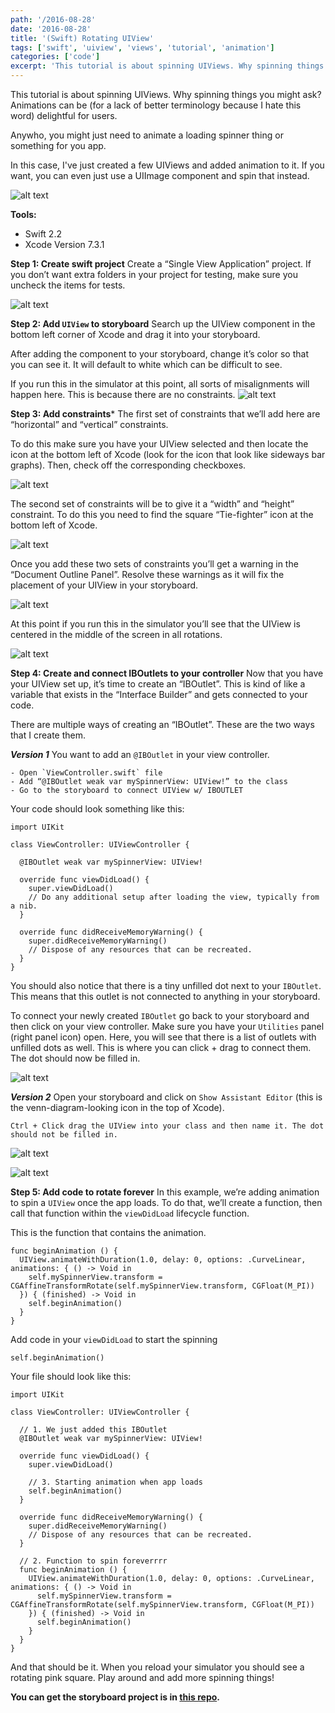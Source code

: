 ```yaml
---
path: '/2016-08-28'
date: '2016-08-28'
title: '(Swift) Rotating UIView'
tags: ['swift', 'uiview', 'views', 'tutorial', 'animation']
categories: ['code']
excerpt: 'This tutorial is about spinning UIViews. Why spinning things you might ask?'
---
```


This tutorial is about spinning UIViews. Why spinning things you might ask? Animations can be (for a lack of better terminology because I hate this word) delightful for users.

Anywho, you might just need to animate a loading spinner thing or something for you app.

In this case, I've just created a few UIViews and added animation to it. If you want, you can even just use a UIImage component and spin that instead.

![alt text](https://raw.githubusercontent.com/seimith/seimith.github.io/master/_assets/2016-08-28-assets/RotatingUIViewSmall.gif "Rotating UIViews")

**Tools:**

- Swift 2.2
- Xcode Version 7.3.1

**Step 1: Create swift project**
Create a “Single View Application” project. If you don’t want extra folders in your project for testing, make sure you uncheck the items for tests.

![alt text](img1.png "Creating a single page application")

**Step 2: Add `UIView` to storyboard**
Search up the UIView component in the bottom left corner of Xcode and drag it into your storyboard.

After adding the component to your storyboard, change it’s color so that you can see it. It will default to white which can be difficult to see.

If you run this in the simulator at this point, all sorts of misalignments will happen here. This is because there are no constraints.
![alt text](img2.png "Drag in a UIView")

**Step 3: Add constraints***
The first set of constraints that we’ll add here are “horizontal” and “vertical” constraints.

To do this make sure you have your UIView selected and then locate the icon at the bottom left of Xcode (look for the icon that look like sideways bar graphs). Then, check off the corresponding checkboxes.

![alt text](img3.png "Add aligning constraints to UIView")

The second set of constraints will be to give it a “width” and “height” constraint. To do this you need to find the square “Tie-fighter” icon at the bottom left of Xcode.

![alt text](img4.png "Add width and height constraints to UIView")

Once you add these two sets of constraints you’ll get a warning in the “Document Outline Panel”. Resolve these warnings as it will fix the placement of your UIView in your storyboard.

![alt text](https://raw.githubusercontent.com/seimith/seimith.github.io/master/_assets/2016-08-28-assets/img5.gif "Fix constraint warnings")

At this point if you run this in the simulator you’ll see that the UIView is centered in the middle of the screen in all rotations.

![alt text](https://raw.githubusercontent.com/seimith/seimith.github.io/master/_assets/2016-08-28-assets/img6.gif "Simulator of UIView in the middle of the device")

**Step 4: Create and connect IBOutlets to your controller**
Now that you have your UIView set up, it’s time to create an “IBOutlet”. This is kind of like a variable that exists in the “Interface Builder” and gets connected to your code.

There are multiple ways of creating an “IBOutlet”. These are the two ways that I create them.

***Version 1*** You want to add an `@IBOutlet` in your view controller.

```
- Open `ViewController.swift` file
- Add “@IBOutlet weak var mySpinnerView: UIView!” to the class
- Go to the storyboard to connect UIView w/ IBOUTLET
```

Your code should look something like this:

```
import UIKit

class ViewController: UIViewController {

  @IBOutlet weak var mySpinnerView: UIView!

  override func viewDidLoad() {
    super.viewDidLoad()
    // Do any additional setup after loading the view, typically from a nib.
  }

  override func didReceiveMemoryWarning() {
    super.didReceiveMemoryWarning()
    // Dispose of any resources that can be recreated.
  }
}
```

You should also notice that there is a tiny unfilled dot next to your `IBOutlet`. This means that this outlet is not connected to anything in your storyboard.

To connect your newly created `IBOutlet` go back to your storyboard and then click on your view controller. Make sure you have your `Utilities` panel (right panel icon) open. Here, you will see that there is a list of outlets with unfilled dots as well. This is where you can click + drag to connect them. The dot should now be filled in.

![alt text](img7.png "Connect IBOutlet from utilities panel")

***Version 2*** Open your storyboard and click on `Show Assistant Editor` (this is the venn-diagram-looking icon in the top of Xcode).

```
Ctrl + Click drag the UIView into your class and then name it. The dot should not be filled in.
```

![alt text](img8.png "Connect IBOutlet from your storyboard")

![alt text](img9.png "Connect IBOutlet from your storyboard")

**Step 5: Add code to rotate forever**
In this example, we’re adding animation to spin a `UIView` once the app loads. To do that, we’ll create a function, then call that function within the `viewDidLoad` lifecycle function.

This is the function that contains the animation.

```
func beginAnimation () {
  UIView.animateWithDuration(1.0, delay: 0, options: .CurveLinear, animations: { () -> Void in
    self.mySpinnerView.transform = CGAffineTransformRotate(self.mySpinnerView.transform, CGFloat(M_PI))
  }) { (finished) -> Void in
    self.beginAnimation()
  }
}
```

Add code in your `viewDidLoad` to start the spinning

```
self.beginAnimation()
```

Your file should look like this:

```
import UIKit

class ViewController: UIViewController {

  // 1. We just added this IBOutlet
  @IBOutlet weak var mySpinnerView: UIView!

  override func viewDidLoad() {
    super.viewDidLoad()

    // 3. Starting animation when app loads
    self.beginAnimation()
  }

  override func didReceiveMemoryWarning() {
    super.didReceiveMemoryWarning()
    // Dispose of any resources that can be recreated.
  }

  // 2. Function to spin foreverrrr
  func beginAnimation () {
    UIView.animateWithDuration(1.0, delay: 0, options: .CurveLinear, animations: { () -> Void in
      self.mySpinnerView.transform = CGAffineTransformRotate(self.mySpinnerView.transform, CGFloat(M_PI))
    }) { (finished) -> Void in
      self.beginAnimation()
    }
  }
}
```

And that should be it. When you reload your simulator you should see a rotating pink square. Play around and add more spinning things!

**You can get the storyboard project is in [this repo][link].**

[link]: https://github.com/seimith/SwiftRotatingUIView
